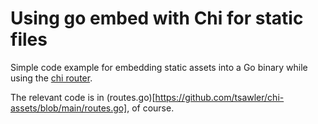 # Using go embed with Chi for static files

Simple code example for embedding static assets into a Go binary while using the [chi router](https://github.com/go-chi/chi).

The relevant code is in (routes.go)[https://github.com/tsawler/chi-assets/blob/main/routes.go], of course.